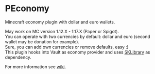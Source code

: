 # PEconomy
Minecraft economy plugin with dollar and euro wallets.

May work on MC version 1.12.X - 1.17.X (Paper or Spigot).<br>
You can operate with two currencies by default: dollar and euro (second wallet may be donation for example).<br>
Sure, you can add own currencies or remove defaults, easy :)<br>
This plugin hooks into Vault as economy provider and uses [SKLibrary](https://github.com/SoKnight/SKLibrary) as dependency.

For more information see [wiki](https://github.com/SoKnight/PEconomy/wiki).
